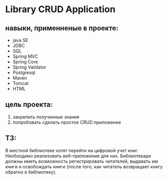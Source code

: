 # Library CRUD Application 
## навыки, применненые в проекте:
- java SE
- JDBC
- SQL
- Spring MVC
- Spring Core
- Spring Validator
- Postgresql
- Maven
- Tomcat
- HTML

## цель проекта:
1. закрепить полученные знания 
2. попробовать сделать простое CRUD приложение

## ТЗ:
В местной библиотеке хотят перейти на цифровой учет книг. Необходимо реализовать веб-приложение для них. Библиотекари
должны иметь возможность регистрировать читателей, выдавать им
книги и освобождать книги (после того, как читатель возвращает
книгу обратно в библиотеку).
